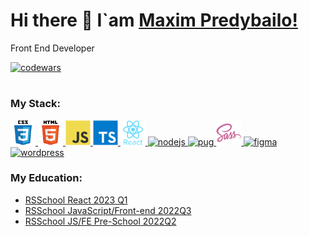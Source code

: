 # Hi there 👋 I`am [Maxim Predybailo!](https://app.rs.school/cv/58315524-6026-4500-bc25-626eeb0e5464)
Front End Developer 

[![codewars](https://www.codewars.com/users/predmaxim/badges/micro)](https://www.codewars.com/users/predmaxim)

#

<h3 align="left">My Stack:</h3>
<div align="left">
  <a href="https://www.w3schools.com/css/" target="_blank" rel="noreferrer">
    <img
      src="https://raw.githubusercontent.com/devicons/devicon/master/icons/css3/css3-original-wordmark.svg"
      alt="css3"
      width="40"
      height="40"
    />
  </a>
  <a href="https://www.w3.org/html/" target="_blank" rel="noreferrer">
    <img
      src="https://raw.githubusercontent.com/devicons/devicon/master/icons/html5/html5-original-wordmark.svg"
      alt="html5"
      width="40"
      height="40"
    />
  </a>
  <a
    href="https://developer.mozilla.org/en-US/docs/Web/JavaScript"
    target="_blank"
    rel="noreferrer"
  >
    <img
      src="https://raw.githubusercontent.com/devicons/devicon/master/icons/javascript/javascript-original.svg"
      alt="javascript"
      width="40"
      height="40"
    />
  </a>

  <a href="https://www.typescriptlang.org/" target="_blank" rel="noreferrer">
    <img
      src="https://raw.githubusercontent.com/devicons/devicon/master/icons/typescript/typescript-original.svg"
      alt="typescript"
      width="40"
      height="40"
    />
  </a>
  
  <a href="https://reactjs.org/" target="_blank" rel="noreferrer">
    <img
      src="https://raw.githubusercontent.com/devicons/devicon/master/icons/react/react-original-wordmark.svg"
      alt="react"
      width="40"
      height="40"
    />
  </a>
  <a href="https://nodejs.org/" target="_blank" rel="noreferrer">
    <img
      src="https://cdn0.iconfinder.com/data/icons/long-shadow-web-icons/512/nodejs-512.png"
      alt="nodejs"
      width="40"
      height="40"
    />
 </a>
  <a href="https://pugjs.org" target="_blank" rel="noreferrer">
    <img
      src="https://cdn.worldvectorlogo.com/logos/pug.svg"
      alt="pug"
      width="40"
      height="40"
    />
  </a>

  <a href="https://sass-lang.com" target="_blank" rel="noreferrer">
    <img
      src="https://raw.githubusercontent.com/devicons/devicon/master/icons/sass/sass-original.svg"
      alt="sass"
      width="40"
      height="40"
    />
  </a>

  <a href="https://www.figma.com/" target="_blank" rel="noreferrer">
    <img
      src="https://www.vectorlogo.zone/logos/figma/figma-icon.svg"
      alt="figma"
      width="40"
      height="40"
    />
  </a>
  
   <a href="https://www.wordpress.org/" target="_blank" rel="noreferrer">
    <img
      src="https://cdn2.iconfinder.com/data/icons/social-icons-33/128/Wordpress-512.png"
      alt="wordpress"
      width="40"
      height="40"
    />
  </a>
</div>

###

<!--
![Max's GitHub stats](https://github-readme-stats.vercel.app/api?username=predmaxim&show_icons=true&theme=dark&count_private=true)

[![GitHub Streak](http://github-readme-streak-stats.herokuapp.com?user=predmaxim&theme=radical&count_private=true&theme=dark)](https://git.io/streak-stats)
[![Max's github activity graph](https://github-readme-activity-graph.cyclic.app/graph?username=predmaxim&theme=xcode&height=245&radius=5)](https://github.com/ashutosh00710/github-readme-activity-graph)

[![Top Langs](https://github-readme-stats.vercel.app/api/top-langs/?username=predmaxim&theme=dark)](https://github.com/anuraghazra/github-readme-stats)


![](https://github-profile-summary-cards.vercel.app/api/cards/profile-details?username=predmaxim&theme=github_dark)

![](https://github-profile-summary-cards.vercel.app/api/cards/most-commit-language?username=predmaxim&theme=github_dark)
![](https://github-profile-summary-cards.vercel.app/api/cards/repos-per-language?username=predmaxim&theme=github_dark)

![](https://github-profile-summary-cards.vercel.app/api/cards/stats?username=predmaxim&theme=github_dark)
![](https://github-profile-summary-cards.vercel.app/api/cards/productive-time?username=predmaxim&theme=github_dark)


**predmaxim/predmaxim** is a ✨ _special_ ✨ repository because its `README.md` (this file) appears on your GitHub profile.

Here are some ideas to get you started:

- 🔭 I’m currently working on ...
- 🌱 I’m currently learning ...
- 👯 I’m looking to collaborate on ...
- 🤔 I’m looking for help with ...
- 💬 Ask me about ...
- 📫 How to reach me: ...
- 😄 Pronouns: ...
- ⚡ Fun fact: ...
-->

### My Education:

- [RSSchool React 2023 Q1](https://app.rs.school/certificate/8pc645aw)<br/>
- [RSSchool JavaScript/Front-end 2022Q3](https://app.rs.school/certificate/8pc645aw)<br/>
- [RSSchool JS/FE Pre-School 2022Q2](https://app.rs.school/certificate/8pc645aw)<br/>



